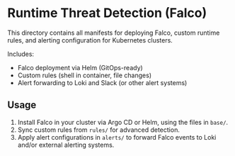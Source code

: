 # Runtime Threat Detection (Falco)

This directory contains all manifests for deploying Falco, custom runtime rules, and alerting configuration for Kubernetes clusters.

Includes:
- Falco deployment via Helm (GitOps-ready)
- Custom rules (shell in container, file changes)
- Alert forwarding to Loki and Slack (or other alert systems)

## Usage

1. Install Falco in your cluster via Argo CD or Helm, using the files in `base/`.
2. Sync custom rules from `rules/` for advanced detection.
3. Apply alert configurations in `alerts/` to forward Falco events to Loki and/or external alerting systems.
